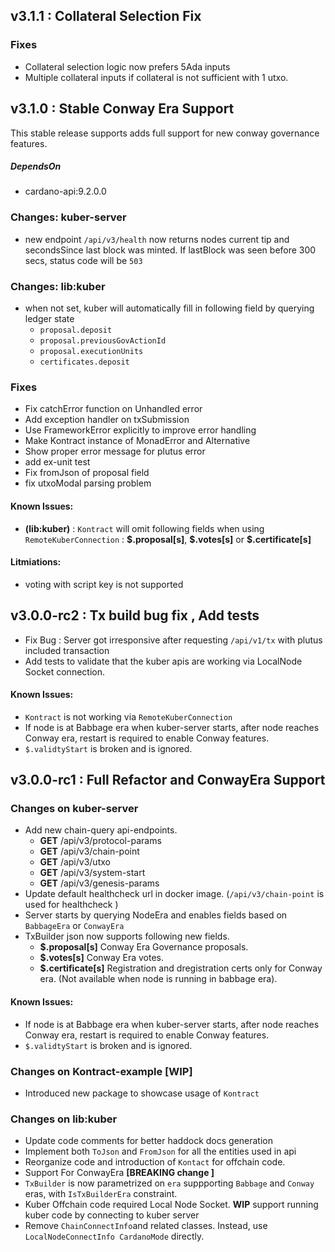 ## v3.1.1 : Collateral Selection Fix

### Fixes
  - Collateral selection logic now prefers 5Ada inputs
  - Multiple collateral inputs if collateral is not sufficient with 1 utxo.

## v3.1.0 : Stable Conway Era Support
This stable release supports adds full support for new conway governance features.

##### DependsOn
- cardano-api:9.2.0.0

### Changes: kuber-server
- new endpoint `/api/v3/health` now returns nodes current tip and secondsSince last block was minted. If lastBlock was seen before 300 secs, status code will be `503`

### Changes: lib:kuber
- when not set, kuber will automatically fill in following field by querying ledger state
  - `proposal.deposit`
  - `proposal.previousGovActionId`
  - `proposal.executionUnits`
  - `certificates.deposit`

### Fixes 
- Fix catchError function on Unhandled error
- Add exception handler on txSubmission
- Use FrameworkError explicitly to improve error handling
- Make Kontract instance of MonadError and Alternative
- Show proper error message for plutus error
- add ex-unit test
- Fix fromJson of proposal field
- fix utxoModal parsing problem

#### Known Issues:
-  **(lib:kuber)**  : `Kontract` will omit following fields when using `RemoteKuberConnection` :  **\$.proposal[s]**, **\$.votes[s]** or **\$.certificate[s]**

#### Litmiations:
 - voting with script key is not supported


## v3.0.0-rc2 : Tx build bug fix , Add tests
- Fix Bug : Server got irresponsive after requesting `/api/v1/tx` with plutus included transaction 
- Add tests to validate that the kuber apis are working via LocalNode Socket connection.

#### Known Issues:
- `Kontract` is not working via `RemoteKuberConnection`
- If node is at Babbage era when kuber-server starts, after node reaches Conway era, restart is required  to enable Conway features.
- `$.validtyStart` is broken and is ignored.

## v3.0.0-rc1 : Full Refactor and ConwayEra Support

### Changes on kuber-server
- Add new chain-query api-endpoints.
    * **GET** /api/v3/protocol-params
    * **GET** /api/v3/chain-point
    * **GET** /api/v3/utxo
    * **GET** /api/v3/system-start
    * **GET** /api/v3/genesis-params
- Update default healthcheck url in docker image. (`/api/v3/chain-point` is used for healthcheck )
- Server starts by querying NodeEra and enables fields based on `BabbageEra` or `ConwayEra`
- TxBuilder json now supports following new fields.
    * **$.proposal[s]** Conway Era Governance proposals.
    * **$.votes[s]** Conway Era votes.
    * **$.certificate[s]** Registration and dregistration certs only for Conway era. (Not available when node is running in babbage era).


#### Known Issues:
- If node is at Babbage era when kuber-server starts, after node reaches Conway era, restart is required  to enable Conway features.
- `$.validtyStart` is broken and is ignored.


### Changes on Kontract-example [WIP]
- Introduced new package to showcase usage of `Kontract`


### Changes on lib:kuber
- Update code comments for better haddock docs generation
- Implement both `ToJson` and `FromJson` for all the entities used in api
- Reorganize code and  introduction of  `Kontact` for offchain code.
- Support For ConwayEra **[BREAKING change ]**
- `TxBuilder`  is now parametrized on `era` suppporting `Babbage` and `Conway` eras, with `IsTxBuilderEra` constraint.
- Kuber Offchain code required Local Node Socket. **WIP** support running kuber code by connecting to kuber server
- Remove `ChainConnectInfo`and related classes.  Instead, use `LocalNodeConnectInfo CardanoMode` directly.

